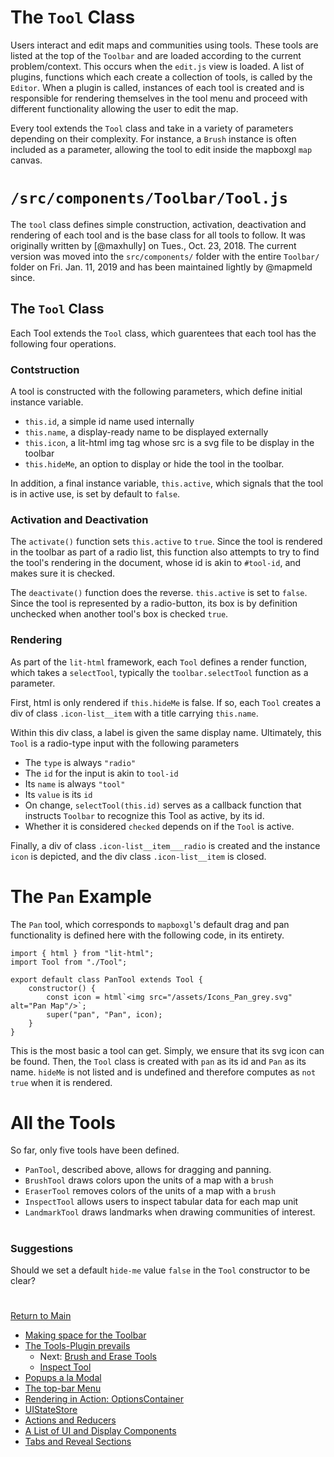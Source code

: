 # The `Tool` Class

Users interact and edit maps and communities using tools. These
tools are listed at the top of the `Toolbar` and are loaded according
to the current problem/context. This occurs when the `edit.js` view
is loaded. A list of plugins, functions which each create a collection of tools,
is called by the `Editor`. When a plugin is called, instances of each
tool is created and is responsible for rendering themselves in the tool 
menu and proceed with different functionality allowing the user to
edit the map. 

Every tool extends the `Tool` class and take in a variety of parameters
depending on their complexity. For instance, a `Brush` instance is often
included as a parameter, allowing the tool to edit inside the mapboxgl `map`
canvas. 

# `/src/components/Toolbar/Tool.js`
The `tool` class defines simple construction, activation, deactivation and
rendering of each tool and is the base class for all tools to follow. It was
originally written by [@maxhully] on Tues., Oct. 23, 2018. The current version
was moved into the `src/components/` folder with the entire `Toolbar/` folder
on Fri. Jan. 11, 2019 and has been maintained lightly by @mapmeld since. 

## The `Tool` Class
Each Tool extends the `Tool` class, which guarentees that each tool has
the following four operations. 

### Contstruction
A tool is constructed with the following parameters, which define initial
instance variable.
- `this.id`, a simple id name used internally
- `this.name`, a display-ready name to be displayed externally
- `this.icon`, a lit-html img tag whose src is a svg file to be display in
the toolbar
- `this.hideMe`, an option to display or hide the tool in the toolbar.

In addition, a final instance variable, `this.active`, which signals
that the tool is in active use, is set by default to `false`. 

### Activation and Deactivation 

The `activate()` function sets `this.active` to `true`. Since the tool
is rendered in the toolbar as part of a radio list, this function also
attempts to try to find the tool's rendering in the document, whose id
is akin to `#tool-id`, and makes sure it is checked. 

The `deactivate()` function does the reverse. `this.active` is set to 
`false`. Since the tool is represented by a radio-button, its box is
by definition unchecked when another tool's box is checked `true`. 

### Rendering

As part of the `lit-html` framework, each `Tool` defines a render
function, which takes a `selectTool`, typically the `toolbar.selectTool`
function as a parameter. 

First, html is only rendered if `this.hideMe` is false. If so, each
`Tool` creates a div of class `.icon-list__item` with a title carrying
`this.name`.

Within this div class, a label is given the same display name. Ultimately,
this `Tool` is a radio-type input with the following parameters
- The `type` is always `"radio"`
- The `id` for the input is akin to `tool-id`
- Its `name` is always `"tool"`
- Its `value` is its `id`
- On change, `selectTool(this.id)` serves as a callback function that
instructs `Toolbar` to recognize this Tool as active, by its id.
- Whether it is considered `checked` depends on if the `Tool` is active.

Finally, a div of class `.icon-list__item___radio` is created and the
instance `icon` is depicted, and the div class `.icon-list__item` is closed.

# The `Pan` Example

The `Pan` tool, which corresponds to `mapboxgl`'s default drag and pan
functionality is defined here with the following code, in its entirety.
```
import { html } from "lit-html";
import Tool from "./Tool";

export default class PanTool extends Tool {
    constructor() {
        const icon = html`<img src="/assets/Icons_Pan_grey.svg" alt="Pan Map"/>`;
        super("pan", "Pan", icon);
    }
}
```
This is the most basic a tool can get. Simply, we ensure that its svg icon can be
found. Then, the `Tool` class is created with `pan` as its id and `Pan` as its
name. `hideMe` is not listed and is undefined and therefore computes as `not true` when
it is rendered. 

# All the Tools

So far, only five tools have been defined.

- `PanTool`, described above, allows for dragging and panning.
- `BrushTool` draws colors upon the units of a map with a `brush`
- `EraserTool` removes colors of the units of a map with a `brush`
- `InspectTool` allows users to inspect tabular data for each map unit
- `LandmarkTool` draws landmarks when drawing communities of interest.

# #

### Suggestions
Should we set a default `hide-me` value `false` in the `Tool` constructor to be clear?

# #

[Return to Main](../README.md)
- [Making space for the Toolbar](./toolbar.md)
- [The Tools-Plugin prevails](./toolsplugin.md)
  - Next: [Brush and Erase Tools](./BrushEraseTools.md)
  - [Inspect Tool](./inspecttool.md)
- [Popups a la Modal](./modal.md)
- [The top-bar Menu](./topmenu.md)
- [Rendering in Action: OptionsContainer](./optionscontainer.md)
- [UIStateStore](./uistatestore.md)
- [Actions and Reducers](./actionsreducers.md)
- [A List of UI and Display Components](./uicomponents.md)
- [Tabs and Reveal Sections](./sections.md)
